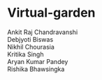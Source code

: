 # Virtual-garden

Ankit Raj Chandravanshi<br>
Debjyoti Biswas<br>
Nikhil Chourasia<br>
Kritika Singh<br>
Aryan Kumar Pandey<br>
Rishika Bhawsingka
